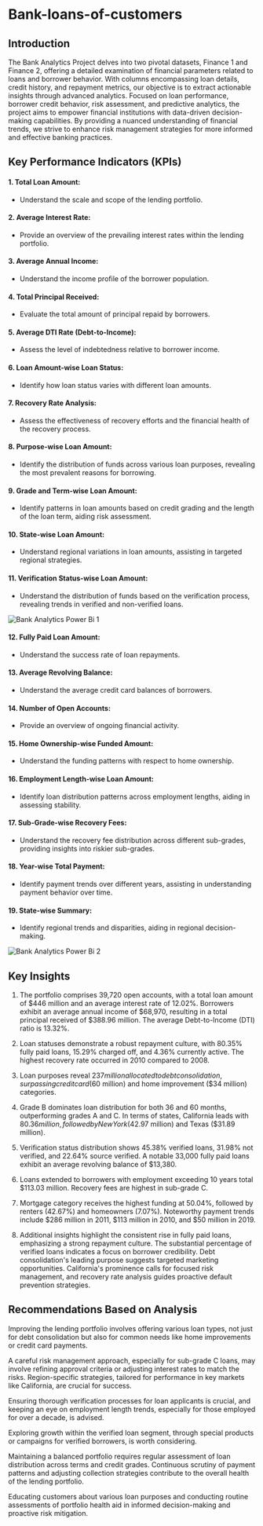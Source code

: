 # Bank-loans-of-customers

## Introduction 
The Bank Analytics Project delves into two pivotal datasets, Finance 1 and Finance 2, offering a detailed examination of financial parameters related to loans and borrower behavior. With columns encompassing loan details, credit history, and repayment metrics, our objective is to extract actionable insights through advanced analytics. Focused on loan performance, borrower credit behavior, risk assessment, and predictive analytics, the project aims to empower financial institutions with data-driven decision-making capabilities. By providing a nuanced understanding of financial trends, we strive to enhance risk management strategies for more informed and effective banking practices.

## Key Performance Indicators (KPIs)
#### 1. Total Loan Amount:
- Understand the scale and scope of the lending portfolio.
#### 2. Average Interest Rate:
- Provide an overview of the prevailing interest rates within the lending portfolio.
#### 3. Average Annual Income:
- Understand the income profile of the borrower population.
#### 4. Total Principal Received:
- Evaluate the total amount of principal repaid by borrowers.
#### 5. Average DTI Rate (Debt-to-Income):
- Assess the level of indebtedness relative to borrower income.
#### 6. Loan Amount-wise Loan Status:
 - Identify how loan status varies with different loan amounts.
#### 7. Recovery Rate Analysis:
 - Assess the effectiveness of recovery efforts and the financial health of the recovery process.
#### 8. Purpose-wise Loan Amount:
- Identify the distribution of funds across various loan purposes, revealing the most prevalent reasons for borrowing.
#### 9. Grade and Term-wise Loan Amount:
- Identify patterns in loan amounts based on credit grading and the length of the loan term, aiding risk assessment.
#### 10. State-wise Loan Amount:
- Understand regional variations in loan amounts, assisting in targeted regional strategies.
#### 11. Verification Status-wise Loan Amount:
- Understand the distribution of funds based on the verification process, revealing trends in verified and non-verified loans.

![Bank Analytics Power Bi 1](https://github.com/Kanchan8866/Bank-loans-of-customers/assets/159992336/3c8120b9-3a75-4653-ad5f-b8c1c4a4b819)

#### 12. Fully Paid Loan Amount:
- Understand the success rate of loan repayments.
#### 13. Average Revolving Balance:
- Understand the average credit card balances of borrowers.
#### 14. Number of Open Accounts:
- Provide an overview of ongoing financial activity.
#### 15. Home Ownership-wise Funded Amount:
- Understand the funding patterns with respect to home ownership.
 #### 16. Employment Length-wise Loan Amount:
- Identify loan distribution patterns across employment lengths, aiding in assessing stability.
 #### 17. Sub-Grade-wise Recovery Fees:
- Understand the recovery fee distribution across different sub-grades, providing insights into riskier sub-grades.
#### 18. Year-wise Total Payment:
- Identify payment trends over different years, assisting in understanding payment behavior over time.
#### 19. State-wise Summary:
- Identify regional trends and disparities, aiding in regional decision-making.

![Bank Analytics Power Bi 2](https://github.com/Kanchan8866/Bank-loans-of-customers/assets/159992336/ad113931-c5c9-46fc-a661-8c9bac0721e3)

  ## Key Insights
1. The portfolio comprises 39,720 open accounts, with a total loan amount of $446 million and an average interest rate of 12.02%. Borrowers exhibit an average annual income of $68,970, resulting in a total principal received of $388.96 million. The average Debt-to-Income (DTI) ratio is 13.32%.

2. Loan statuses demonstrate a robust repayment culture, with 80.35% fully paid loans, 15.29% charged off, and 4.36% currently active. The highest recovery rate occurred in 2010 compared to 2008.

3. Loan purposes reveal $237 million allocated to debt consolidation, surpassing credit card ($60 million) and home improvement ($34 million) categories.

4. Grade B dominates loan distribution for both 36 and 60 months, outperforming grades A and C. In terms of states, California leads with $80.36 million, followed by New York ($42.97 million) and Texas ($31.89 million).

5. Verification status distribution shows 45.38% verified loans, 31.98% not verified, and 22.64% source verified. A notable 33,000 fully paid loans exhibit an average revolving balance of $13,380.

6. Loans extended to borrowers with employment exceeding 10 years total $113.03 million. Recovery fees are highest in sub-grade C.

7. Mortgage category receives the highest funding at 50.04%, followed by renters (42.67%) and homeowners (7.07%). Noteworthy payment trends include $286 million in 2011, $113 million in 2010, and $50 million in 2019.

8. Additional insights highlight the consistent rise in fully paid loans, emphasizing a strong repayment culture. The substantial percentage of verified loans indicates a focus on borrower credibility. Debt consolidation's leading purpose suggests targeted marketing opportunities. California's prominence calls for focused risk management, and recovery rate analysis guides proactive default prevention strategies.

## Recommendations Based on Analysis
Improving the lending portfolio involves offering various loan types, not just for debt consolidation but also for common needs like home improvements or credit card payments. 

A careful risk management approach, especially for sub-grade C loans, may involve refining approval criteria or adjusting interest rates to match the risks. Region-specific strategies, tailored for performance in key markets like California, are crucial for success.

Ensuring thorough verification processes for loan applicants is crucial, and keeping an eye on employment length trends, especially for those employed for over a decade, is advised. 

Exploring growth within the verified loan segment, through special products or campaigns for verified borrowers, is worth considering.

Maintaining a balanced portfolio requires regular assessment of loan distribution across terms and credit grades. Continuous scrutiny of payment patterns and adjusting collection strategies contribute to the overall health of the lending portfolio.

Educating customers about various loan purposes and conducting routine assessments of portfolio health aid in informed decision-making and proactive risk mitigation. 

